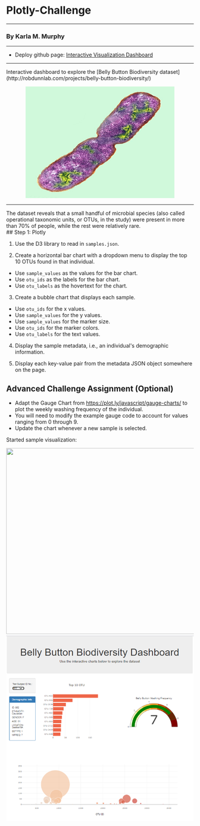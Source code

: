 # Plotly-Challenge
**********************************
### By Karla M. Murphy
*********************************

 * Deploy github page: [Interactive Visualization Dashboard](https://krla20.github.io/Plotly-Challenge/)
 <hr>
 Interactive dashboard to explore the [Belly Button Biodiversity dataset](http://robdunnlab.com/projects/belly-button-biodiversity/)
 <p align="center"><img width="400" height= "300" src="Images/bacteria.jpg"></p>
<hr>
The dataset reveals that a small handful of microbial species (also called operational taxonomic units, or OTUs, in the study) were present in more than 70% of people, while the rest were relatively rare.
<br>
## Step 1: Plotly

1. Use the D3 library to read in `samples.json`.

2. Create a horizontal bar chart with a dropdown menu to display the top 10 OTUs found in that individual.
  * Use `sample_values` as the values for the bar chart.
  * Use `otu_ids` as the labels for the bar chart.
  * Use `otu_labels` as the hovertext for the chart.

3. Create a bubble chart that displays each sample.

  * Use `otu_ids` for the x values.
  * Use `sample_values` for the y values.
  * Use `sample_values` for the marker size.
  * Use `otu_ids` for the marker colors.
  * Use `otu_labels` for the text values.

4. Display the sample metadata, i.e., an individual's demographic information.

5. Display each key-value pair from the metadata JSON object somewhere on the page.

## Advanced Challenge Assignment (Optional)

* Adapt the Gauge Chart from <https://plot.ly/javascript/gauge-charts/> to plot the weekly washing frequency of the individual.
* You will need to modify the example gauge code to account for values ranging from 0 through 9.
* Update the chart whenever a new sample is selected.

Started sample visualization:
<p align="center"><img width="800" height= "500" src="Images/Capture1.PNG></p>

<hr>

Updated sample visualization:
<p align="center"><img width="800" height= "500" src="Images/Capture2.PNG"></p>
